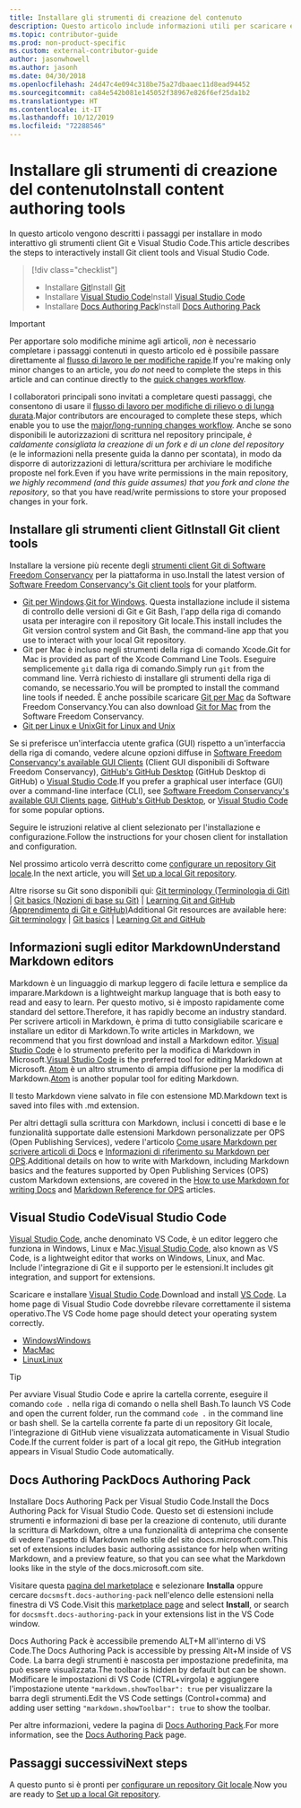 ```yaml
---
title: Installare gli strumenti di creazione del contenuto
description: Questo articolo include informazioni utili per scaricare e installare gli strumenti client che saranno necessari per Git e la modifica dei file markdown.
ms.topic: contributor-guide
ms.prod: non-product-specific
ms.custom: external-contributor-guide
author: jasonwhowell
ms.author: jasonh
ms.date: 04/30/2018
ms.openlocfilehash: 24d47c4e094c318be75a27dbaaec11d8ead94452
ms.sourcegitcommit: ca84e542b081e145052f38967e826f6ef25da1b2
ms.translationtype: HT
ms.contentlocale: it-IT
ms.lasthandoff: 10/12/2019
ms.locfileid: "72288546"
---
```

# <a name="install-content-authoring-tools"></a><span data-ttu-id="6f1f8-103">Installare gli strumenti di creazione del contenuto</span><span class="sxs-lookup"><span data-stu-id="6f1f8-103">Install content authoring tools</span></span>

<span data-ttu-id="6f1f8-104">In questo articolo vengono descritti i passaggi per installare in modo interattivo gli strumenti client Git e Visual Studio Code.</span><span class="sxs-lookup"><span data-stu-id="6f1f8-104">This article describes the steps to interactively install Git client tools and Visual Studio Code.</span></span>
> [!div class="checklist"]
> * <span data-ttu-id="6f1f8-105">Installare [Git](https://git-scm.com/)</span><span class="sxs-lookup"><span data-stu-id="6f1f8-105">Install [Git](https://git-scm.com/)</span></span>
> * <span data-ttu-id="6f1f8-106">Installare [Visual Studio Code](https://code.visualstudio.com/)</span><span class="sxs-lookup"><span data-stu-id="6f1f8-106">Install [Visual Studio Code](https://code.visualstudio.com/)</span></span>
> * <span data-ttu-id="6f1f8-107">Installare [Docs Authoring Pack](https://marketplace.visualstudio.com/items?itemName=docsmsft.docs-authoring-pack)</span><span class="sxs-lookup"><span data-stu-id="6f1f8-107">Install [Docs Authoring Pack](https://marketplace.visualstudio.com/items?itemName=docsmsft.docs-authoring-pack)</span></span>

>[!IMPORTANT]
> <span data-ttu-id="6f1f8-108">Per apportare solo modifiche minime agli articoli, *non* è necessario completare i passaggi contenuti in questo articolo ed è possibile passare direttamente al [flusso di lavoro le per modifiche rapide](index.md#quick-edits-to-existing-documents).</span><span class="sxs-lookup"><span data-stu-id="6f1f8-108">If you're making only minor changes to an article, you *do not* need to complete the steps in this article and can continue directly to the [quick changes workflow](index.md#quick-edits-to-existing-documents).</span></span>
>
> <span data-ttu-id="6f1f8-109">I collaboratori principali sono invitati a completare questi passaggi, che consentono di usare il [flusso di lavoro per modifiche di rilievo o di lunga durata](how-to-write-workflows-major.md).</span><span class="sxs-lookup"><span data-stu-id="6f1f8-109">Major contributors are encouraged to complete these steps, which enable you to use the [major/long-running changes workflow](how-to-write-workflows-major.md).</span></span> <span data-ttu-id="6f1f8-110">Anche se sono disponibili le autorizzazioni di scrittura nel repository principale, *è caldamente consigliata la creazione di un fork e di un clone del repository* (e le informazioni nella presente guida la danno per scontata), in modo da disporre di autorizzazioni di lettura/scrittura per archiviare le modifiche proposte nel fork.</span><span class="sxs-lookup"><span data-stu-id="6f1f8-110">Even if you have write permissions in the main repository, *we highly recommend (and this guide assumes) that you fork and clone the repository*, so that you have read/write permissions to store your proposed changes in your fork.</span></span>

## <a name="install-git-client-tools"></a><span data-ttu-id="6f1f8-111">Installare gli strumenti client Git</span><span class="sxs-lookup"><span data-stu-id="6f1f8-111">Install Git client tools</span></span> 

 <span data-ttu-id="6f1f8-112">Installare la versione più recente degli [strumenti client Git di Software Freedom Conservancy](https://git-scm.com/download/) per la piattaforma in uso.</span><span class="sxs-lookup"><span data-stu-id="6f1f8-112">Install the latest version of [Software Freedom Conservancy's Git client tools](https://git-scm.com/download/) for your platform.</span></span> 

* <span data-ttu-id="6f1f8-113">[Git per Windows](https://git-scm.com/download/win).</span><span class="sxs-lookup"><span data-stu-id="6f1f8-113">[Git for Windows](https://git-scm.com/download/win).</span></span> <span data-ttu-id="6f1f8-114">Questa installazione include il sistema di controllo delle versioni di Git e Git Bash, l'app della riga di comando usata per interagire con il repository Git locale.</span><span class="sxs-lookup"><span data-stu-id="6f1f8-114">This install includes the Git version control system and Git Bash, the command-line app that you use to interact with your local Git repository.</span></span>
* <span data-ttu-id="6f1f8-115">Git per Mac è incluso negli strumenti della riga di comando Xcode.</span><span class="sxs-lookup"><span data-stu-id="6f1f8-115">Git for Mac is provided as part of the Xcode Command Line Tools.</span></span> <span data-ttu-id="6f1f8-116">Eseguire semplicemente `git` dalla riga di comando.</span><span class="sxs-lookup"><span data-stu-id="6f1f8-116">Simply run `git` from the command line.</span></span> <span data-ttu-id="6f1f8-117">Verrà richiesto di installare gli strumenti della riga di comando, se necessario.</span><span class="sxs-lookup"><span data-stu-id="6f1f8-117">You will be prompted to install the command line tools if needed.</span></span> <span data-ttu-id="6f1f8-118">È anche possibile scaricare [Git per Mac](https://git-scm.com/download/mac) da Software Freedom Conservancy.</span><span class="sxs-lookup"><span data-stu-id="6f1f8-118">You can also download [Git for Mac](https://git-scm.com/download/mac) from the Software Freedom Conservancy.</span></span>
* [<span data-ttu-id="6f1f8-119">Git per Linux e Unix</span><span class="sxs-lookup"><span data-stu-id="6f1f8-119">Git for Linux and Unix</span></span>](https://git-scm.com/download/linux)

<span data-ttu-id="6f1f8-120">Se si preferisce un'interfaccia utente grafica (GUI) rispetto a un'interfaccia della riga di comando, vedere alcune opzioni diffuse in [Software Freedom Conservancy's available GUI Clients](https://git-scm.com/downloads/guis) (Client GUI disponibili di Software Freedom Conservancy), [GitHub's GitHub Desktop](https://desktop.github.com/) (GitHub Desktop di GitHub) o [Visual Studio Code](https://www.visualstudio.com/products/code-vs.aspx).</span><span class="sxs-lookup"><span data-stu-id="6f1f8-120">If you prefer a graphical user interface (GUI) over a command-line interface (CLI), see [Software Freedom Conservancy's available GUI Clients page](https://git-scm.com/downloads/guis), [GitHub's GitHub Desktop](https://desktop.github.com/), or [Visual Studio Code](https://www.visualstudio.com/products/code-vs.aspx) for some popular options.</span></span>

<span data-ttu-id="6f1f8-121">Seguire le istruzioni relative al client selezionato per l'installazione e configurazione.</span><span class="sxs-lookup"><span data-stu-id="6f1f8-121">Follow the instructions for your chosen client for installation and configuration.</span></span>

<span data-ttu-id="6f1f8-122">Nel prossimo articolo verrà descritto come [configurare un repository Git locale](get-started-setup-local.md).</span><span class="sxs-lookup"><span data-stu-id="6f1f8-122">In the next article, you will [Set up a local Git repository](get-started-setup-local.md).</span></span>

   <span data-ttu-id="6f1f8-123">Altre risorse su Git sono disponibili qui: [Git terminology (Terminologia di Git)](https://help.github.com/articles/github-glossary) | [Git basics (Nozioni di base su Git)](https://git-scm.com/book/en/v2/Getting-Started-Git-Basics) | [Learning Git and GitHub (Apprendimento di Git e GitHub)](https://help.github.com/articles/good-resources-for-learning-git-and-github/)</span><span class="sxs-lookup"><span data-stu-id="6f1f8-123">Additional Git resources are available here: [Git terminology](https://help.github.com/articles/github-glossary) | [Git basics](https://git-scm.com/book/en/v2/Getting-Started-Git-Basics) | [Learning Git and GitHub](https://help.github.com/articles/good-resources-for-learning-git-and-github/)</span></span>

## <a name="understand-markdown-editors"></a><span data-ttu-id="6f1f8-124">Informazioni sugli editor Markdown</span><span class="sxs-lookup"><span data-stu-id="6f1f8-124">Understand Markdown editors</span></span>

<span data-ttu-id="6f1f8-125">Markdown è un linguaggio di markup leggero di facile lettura e semplice da imparare.</span><span class="sxs-lookup"><span data-stu-id="6f1f8-125">Markdown is a lightweight markup language that is both easy to read and easy to learn.</span></span> <span data-ttu-id="6f1f8-126">Per questo motivo, si è imposto rapidamente come standard del settore.</span><span class="sxs-lookup"><span data-stu-id="6f1f8-126">Therefore, it has rapidly become an industry standard.</span></span> <span data-ttu-id="6f1f8-127">Per scrivere articoli in Markdown, è prima di tutto consigliabile scaricare e installare un editor di Markdown.</span><span class="sxs-lookup"><span data-stu-id="6f1f8-127">To write articles in Markdown, we recommend that you first download and install a Markdown editor.</span></span>  <span data-ttu-id="6f1f8-128">[Visual Studio Code](https://code.visualstudio.com/) è lo strumento preferito per la modifica di Markdown in Microsoft.</span><span class="sxs-lookup"><span data-stu-id="6f1f8-128">[Visual Studio Code](https://code.visualstudio.com/) is the preferred tool for editing Markdown at Microsoft.</span></span> <span data-ttu-id="6f1f8-129">[Atom](https://atom.io) è un altro strumento di ampia diffusione per la modifica di Markdown.</span><span class="sxs-lookup"><span data-stu-id="6f1f8-129">[Atom](https://atom.io) is another popular tool for editing Markdown.</span></span>

<span data-ttu-id="6f1f8-130">Il testo Markdown viene salvato in file con estensione MD.</span><span class="sxs-lookup"><span data-stu-id="6f1f8-130">Markdown text is saved into files with .md extension.</span></span>

<span data-ttu-id="6f1f8-131">Per altri dettagli sulla scrittura con Markdown, inclusi i concetti di base e le funzionalità supportate dalle estensioni Markdown personalizzate per OPS (Open Publishing Services), vedere l'articolo [Come usare Markdown per scrivere articoli di Docs](how-to-write-use-markdown.md) e [Informazioni di riferimento su Markdown per OPS](markdown-reference.md).</span><span class="sxs-lookup"><span data-stu-id="6f1f8-131">Additional details on how to write with Markdown, including Markdown basics and the features supported by Open Publishing Services (OPS) custom Markdown extensions, are covered in the [How to use Markdown for writing Docs](how-to-write-use-markdown.md) and [Markdown Reference for OPS](markdown-reference.md) articles.</span></span>

## <a name="visual-studio-code"></a><span data-ttu-id="6f1f8-132">Visual Studio Code</span><span class="sxs-lookup"><span data-stu-id="6f1f8-132">Visual Studio Code</span></span>

<span data-ttu-id="6f1f8-133">[Visual Studio Code](https://code.visualstudio.com/), anche denominato VS Code, è un editor leggero che funziona in Windows, Linux e Mac.</span><span class="sxs-lookup"><span data-stu-id="6f1f8-133">[Visual Studio Code](https://code.visualstudio.com/), also known as VS Code, is a lightweight editor that works on Windows, Linux, and Mac.</span></span> <span data-ttu-id="6f1f8-134">Include l'integrazione di Git e il supporto per le estensioni.</span><span class="sxs-lookup"><span data-stu-id="6f1f8-134">It includes git integration, and support for extensions.</span></span>

<span data-ttu-id="6f1f8-135">Scaricare e installare [Visual Studio Code](https://code.visualstudio.com/).</span><span class="sxs-lookup"><span data-stu-id="6f1f8-135">Download and install [VS Code](https://code.visualstudio.com/).</span></span> <span data-ttu-id="6f1f8-136">La home page di Visual Studio Code dovrebbe rilevare correttamente il sistema operativo.</span><span class="sxs-lookup"><span data-stu-id="6f1f8-136">The VS Code home page should detect your operating system correctly.</span></span>

- [<span data-ttu-id="6f1f8-137">Windows</span><span class="sxs-lookup"><span data-stu-id="6f1f8-137">Windows</span></span>](https://code.visualstudio.com/docs/setup/windows)
- [<span data-ttu-id="6f1f8-138">Mac</span><span class="sxs-lookup"><span data-stu-id="6f1f8-138">Mac</span></span>](https://code.visualstudio.com/docs/setup/mac)
- [<span data-ttu-id="6f1f8-139">Linux</span><span class="sxs-lookup"><span data-stu-id="6f1f8-139">Linux</span></span>](https://code.visualstudio.com/docs/setup/linux)

> [!TIP]
> <span data-ttu-id="6f1f8-140">Per avviare Visual Studio Code e aprire la cartella corrente, eseguire il comando `code .` nella riga di comando o nella shell Bash.</span><span class="sxs-lookup"><span data-stu-id="6f1f8-140">To launch VS Code and open the current folder, run the command `code .` in the command line or bash shell.</span></span> <span data-ttu-id="6f1f8-141">Se la cartella corrente fa parte di un repository Git locale, l'integrazione di GitHub viene visualizzata automaticamente in Visual Studio Code.</span><span class="sxs-lookup"><span data-stu-id="6f1f8-141">If the current folder is part of a local git repo, the GitHub integration appears in Visual Studio Code automatically.</span></span>

## <a name="docs-authoring-pack"></a><span data-ttu-id="6f1f8-142">Docs Authoring Pack</span><span class="sxs-lookup"><span data-stu-id="6f1f8-142">Docs Authoring Pack</span></span>
<span data-ttu-id="6f1f8-143">Installare Docs Authoring Pack per Visual Studio Code.</span><span class="sxs-lookup"><span data-stu-id="6f1f8-143">Install the Docs Authoring Pack for Visual Studio Code.</span></span> <span data-ttu-id="6f1f8-144">Questo set di estensioni include strumenti e informazioni di base per la creazione di contenuto, utili durante la scrittura di Markdown, oltre a una funzionalità di anteprima che consente di vedere l'aspetto di Markdown nello stile del sito docs.microsoft.com.</span><span class="sxs-lookup"><span data-stu-id="6f1f8-144">This set of extensions includes basic authoring assistance for help when writing Markdown, and a preview feature, so that you can see what the Markdown looks like in the style of the docs.microsoft.com site.</span></span>

   <span data-ttu-id="6f1f8-145">Visitare questa [pagina del marketplace](https://marketplace.visualstudio.com/items?itemName=docsmsft.docs-authoring-pack) e selezionare **Installa** oppure cercare `docsmsft.docs-authoring-pack` nell'elenco delle estensioni nella finestra di VS Code.</span><span class="sxs-lookup"><span data-stu-id="6f1f8-145">Visit this [marketplace page](https://marketplace.visualstudio.com/items?itemName=docsmsft.docs-authoring-pack) and select **Install**, or search for `docsmsft.docs-authoring-pack` in your extensions list in the VS Code window.</span></span> 

   <span data-ttu-id="6f1f8-146">Docs Authoring Pack è accessibile premendo ALT+M all'interno di VS Code.</span><span class="sxs-lookup"><span data-stu-id="6f1f8-146">The Docs Authoring Pack is accessible by pressing Alt+M inside of VS Code.</span></span> <span data-ttu-id="6f1f8-147">La barra degli strumenti è nascosta per impostazione predefinita, ma può essere visualizzata.</span><span class="sxs-lookup"><span data-stu-id="6f1f8-147">The toolbar is hidden by default but can be shown.</span></span> <span data-ttu-id="6f1f8-148">Modificare le impostazioni di VS Code (CTRL+virgola) e aggiungere l'impostazione utente `"markdown.showToolbar": true` per visualizzare la barra degli strumenti.</span><span class="sxs-lookup"><span data-stu-id="6f1f8-148">Edit the VS Code settings (Control+comma) and adding user setting `"markdown.showToolbar": true` to show the toolbar.</span></span>

   <span data-ttu-id="6f1f8-149">Per altre informazioni, vedere la pagina di [Docs Authoring Pack](how-to-write-docs-auth-pack.md).</span><span class="sxs-lookup"><span data-stu-id="6f1f8-149">For more information, see the [Docs Authoring Pack](how-to-write-docs-auth-pack.md) page.</span></span>


## <a name="next-steps"></a><span data-ttu-id="6f1f8-150">Passaggi successivi</span><span class="sxs-lookup"><span data-stu-id="6f1f8-150">Next steps</span></span>

<span data-ttu-id="6f1f8-151">A questo punto si è pronti per [configurare un repository Git locale](get-started-setup-local.md).</span><span class="sxs-lookup"><span data-stu-id="6f1f8-151">Now you are ready to [Set up a local Git repository](get-started-setup-local.md).</span></span>
